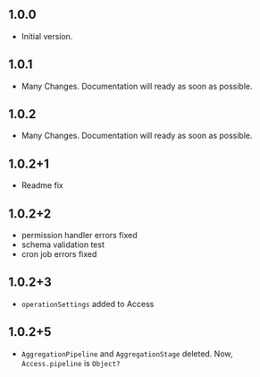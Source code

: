 ## 1.0.0

- Initial version.

## 1.0.1

- Many Changes. Documentation will ready as soon as possible.

## 1.0.2

- Many Changes. Documentation will ready as soon as possible.

## 1.0.2+1

- Readme fix

## 1.0.2+2

- permission handler errors fixed
- schema validation test
- cron job errors fixed

## 1.0.2+3

- `operationSettings` added to Access

## 1.0.2+5

- `AggregationPipeline` and `AggregationStage` deleted. Now, ``Access.pipeline`` is `Object?`